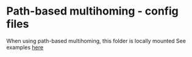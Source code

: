 # Path-based multihoming - config files

When using path-based multihoming, this folder is locally mounted
See examples [here](../../../localhost/multi-path/conf.d/)